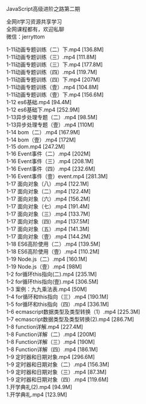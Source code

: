 JavaScript高级进阶之路第二期

全网it学习资源共享学习<br>全网课程都有，欢迎私聊<br>微信：jerryttom<br>

1-11动画专题训练（二）下.mp4 [136.8M]<br> 1-11动画专题训练（三）.mp4 [111.8M]<br> 1-11动画专题训练（三）下.mp4 [177.8M]<br> 1-11动画专题训练（四）.mp4 [119.7M]<br> 1-11动画专题训练（四）下.mp4 [207M]<br> 1-11动画专题训练（壹）.mp4 [104.8M]<br> 1-11动画专题训练（壹）下.mp4 [156.6M]<br> 1-12 es6基础.mp4 [94.4M]<br> 1-12 es6基础下.mp4 [252.9M]<br> 1-13异步处理专题（二）.mp4 [98.5M]<br> 1-13异步处理专题（壹）.mp4 [110M]<br> 1-14 bom（二）.mp4 [167.9M]<br> 1-14 bom（壹）.mp4 [172M]<br> 1-15 dom.mp4 [247.2M]<br> 1-16 Event事件（二）.mp4 [202M]<br> 1-16 Event事件（三）.mp4 [208.1M]<br> 1-16 Event事件（四）.mp4 [232.6M]<br> 1-16 Event事件（壹）event.mp4 [281.3M]<br> 1-17 面向对象（八）.mp4 [122.1M]<br> 1-17 面向对象（二）.mp4 [122.4M]<br> 1-17 面向对象（六）.mp4 [156.2M]<br> 1-17 面向对象（七）.mp4 [191.4M]<br> 1-17 面向对象（三）.mp4 [133.7M]<br> 1-17 面向对象（四）.mp4 [137.5M]<br> 1-17 面向对象（五）.mp4 [141.3M]<br> 1-17 面向对象（壹）.mp4 [144.2M]<br> 1-18 ES6高阶使用（二）.mp4 [139.5M]<br> 1-18 ES6高阶使用（壹）.mp4 [110.2M]<br> 1-19 Node.js（二）.mp4 [160.1M]<br> 1-19 Node.js（壹）.mp4 [98M]<br> 1-2 for循环this指向(二).mp4 [235.1M]<br> 1-2 for循环this指向(壹).mp4 [306.5M]<br> 1-3 案例：九九乘法表.mp4 [50M]<br> 1-4 for循环和this指向（三）.mp4 [190.1M]<br> 1-5 for循环和this指向（四）.mp4 [336.1M]<br> 1-6 ecmascript数据类型及类型转换（1）.mp4 [225.3M]<br> 1-7 ecmascript数据类型及类型转换(2).mp4 [286.7M]<br> 1-8 function详解.mp4 [227.4M]<br> 1-8 Function详解（二）.mp4 [200M]<br> 1-8 Function详解（三）.mp4 [190M]<br> 1-8 Function详解（四）.mp4 [186.1M]<br> 1-9 定时器和日期对象.mp4 [296.6M]<br> 1-9 定时器和日期对象（二）.mp4 [156.3M]<br> 1-9 定时器和日期对象（三）.mp4 [87.3M]<br> 1-9 定时器和日期对象（四）.mp4 [119.6M]<br> 1.开学典礼(2).mp4 [94.9M]<br> 1.开学典礼.mp4 [123.9M]